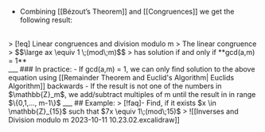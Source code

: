 - Combining [[Bézout’s Theorem]] and [[Congruences]] we get the following result:
<br>
> [!eq] Linear congruences and division modulo m 
> The linear congruence
> $$\large ax \equiv 1 \;(mod\;m)$$
> has solution if and only if **gcd(a,m) = 1**
<br>
___
### In practice:
- If gcd(a,m) = 1, we can only find solution to the above equation using [[Remainder Theorem and Euclid's Algorithm| Euclids Algorithm]] backwards
- If the result is not one of the numbers in $\mathbb{Z}_m$, we add/subtract multiples of m until the result in in range $\{0,1,..., m-1\}$
___
## Example:
> [!faq]- Find, if it exists $x \in \mathbb{Z}_{15}$ such that $7x \equiv 1\;(mod\;15)$
> ![[Inverses and Division modulo m 2023-10-11 10.23.02.excalidraw]]
